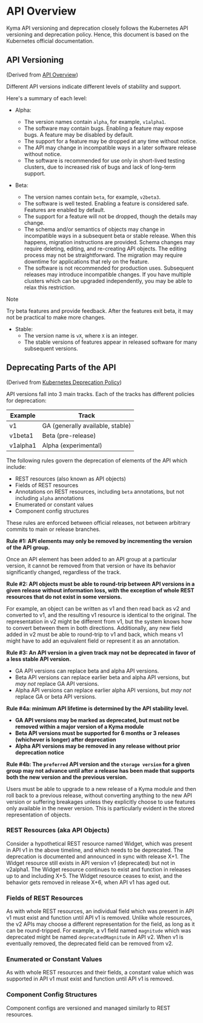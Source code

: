 # API Overview

Kyma API versioning and deprecation closely follows the Kubernetes API versioning and deprecation policy. Hence, this document is based on the Kubernetes official documentation.

## API Versioning

(Derived from [API Overview](https://kubernetes.io/docs/reference/using-api/#api-versioning))

Different API versions indicate different levels of stability and support.

Here's a summary of each level:

- Alpha:
  - The version names contain `alpha`, for example, `v1alpha1`.
  - The software may contain bugs. Enabling a feature may expose bugs. A feature may be disabled by default.
  - The support for a feature may be dropped at any time without notice.
  - The API may change in incompatible ways in a later software release without notice.
  - The software is recommended for use only in short-lived testing clusters, due to increased risk of bugs and lack of long-term support.

- Beta:
  - The version names contain `beta`, for example, `v2beta3`.
  - The software is well tested. Enabling a feature is considered safe. Features are enabled by default.
  - The support for a feature will not be dropped, though the details may change.
  - The schema and/or semantics of objects may change in incompatible ways in a subsequent beta or stable release. When this happens, migration instructions are provided. Schema changes may require deleting, editing, and re-creating API objects. The editing process may not be straightforward. The migration may require downtime for applications that rely on the feature.
  - The software is not recommended for production uses. Subsequent releases may introduce incompatible changes. If you have multiple clusters which can be upgraded independently, you may be able to relax this restriction.

 > [!NOTE]
 > Try beta features and provide feedback. After the features exit beta, it may not be practical to make more changes.

- Stable:
  - The version name is `vX`, where `X` is an integer.
  - The stable versions of features appear in released software for many subsequent versions.
  
## Deprecating Parts of the API

(Derived from [Kubernetes Deprecation Policy](https://kubernetes.io/docs/reference/using-api/deprecation-policy/#deprecating-parts-of-the-api))

API versions fall into 3 main tracks. Each of the tracks has different policies for deprecation:

| Example  | Track                            |
|----------|----------------------------------|
| v1       | GA (generally available, stable) |
| v1beta1  | Beta (pre-release)               |
| v1alpha1 | Alpha (experimental)             |

The following rules govern the deprecation of elements of the API which
include:

- REST resources (also known as API objects)
- Fields of REST resources
- Annotations on REST resources, including `beta` annotations, but not including `alpha` annotations
- Enumerated or constant values
- Component config structures

These rules are enforced between official releases, not between arbitrary commits to main or release branches.

**Rule #1: API elements may only be removed by incrementing the version of the API group.**

Once an API element has been added to an API group at a particular version, it cannot be removed from that version or have its behavior significantly changed, regardless of the track.

**Rule #2: API objects must be able to round-trip between API versions in a given release without information loss, with the exception of whole REST resources that do not exist in some versions.**

For example, an object can be written as v1 and then read back as v2 and converted to v1, and the resulting v1 resource is identical to the original.  The representation in v2 might be different from v1, but the system knows how to convert between them in both directions.  Additionally, any new field added in v2 must be able to round-trip to v1 and back, which means v1 might have to add an equivalent field or represent it as an annotation.

**Rule #3: An API version in a given track may not be deprecated in favor of a less stable API version.**

- GA API versions can replace beta and alpha API versions.
- Beta API versions can replace earlier beta and alpha API versions, but *may not* replace GA API versions.
- Alpha API versions can replace earlier alpha API versions, but *may not* replace GA or beta API versions.

**Rule #4a: minimum API lifetime is determined by the API stability level.**

- **GA API versions may be marked as deprecated, but must not be removed within a major version of a Kyma module**
- **Beta API versions must be supported for 6 months or 3 releases (whichever is longer) after deprecation**
- **Alpha API versions may be removed in any release without prior deprecation notice**

**Rule #4b: The `preferred` API version and the `storage version` for a given group may not advance until after a release has been made that supports both the new version and the previous version.**

Users must be able to upgrade to a new release of a Kyma module and then roll back to a previous release, without converting anything to the new API version or suffering breakages unless they explicitly choose to use features only available in the newer version. This is particularly evident in the stored representation of objects.

### REST Resources (aka API Objects)

Consider a hypothetical REST resource named Widget, which was present in API v1 in the above timeline, and which needs to be deprecated. The deprecation is documented and announced in sync with release X+1. The Widget resource still exists in API version v1 (deprecated) but not in v2alpha1. The Widget resource continues to exist and function in releases up to and including X+5. The Widget resource ceases to exist, and the behavior gets removed in release X+6, when API v1 has aged out.  

### Fields of REST Resources

As with whole REST resources, an individual field which was present in API v1 must exist and function until API v1 is removed.  Unlike whole resources, the v2 APIs may choose a different representation for the field, as long as it can be round-tripped. For example, a v1 field named `magnitude` which was deprecated might be named `deprecatedMagnitude` in API v2. When v1 is eventually removed, the deprecated field can be removed from v2.

### Enumerated or Constant Values

As with whole REST resources and their fields, a constant value which was supported in API v1 must exist and function until API v1 is removed.

### Component Config Structures

Component configs are versioned and managed similarly to REST resources.
